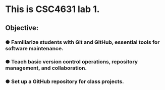 # This is CSC4631 lab 1. 

## Objective:
### ● Familiarize students with Git and GitHub, essential tools for software maintenance.
### ● Teach basic version control operations, repository management, and collaboration.
### ● Set up a GitHub repository for class projects.